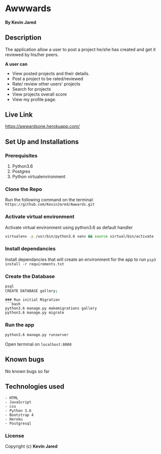 # Awwwards

#### By **Kevin Jared**

## Description
The application allow a user to post a project he/she has created and get it reviewed by his/her peers.

**A user can**
* View posted projects and their details.
* Post a project to be rated/reviewed
* Rate/ review other users' projects
* Search for projects 
* View projects overall score
* View my profile page.

## Live Link
https://awwardsone.herokuapp.com/

## Set Up and Installations

### Prerequisites
1. Python3.6
2. Postgres
3. Python virtualenvironment
### Clone the Repo

Run the following command on the terminal:
`https://github.com/KevinJared/Awwards.git`

### Activate virtual environment
Activate virtual environment using python3.6 as default handler
```bash
virtualenv -p /usr/bin/python3.6 venv && source virtual/bin/activate
```

### Install dependancies
Install dependancies that will create an environment for the app to run
`pip3 install -r requirements.txt`

### Create the Database
```bash
psql
CREATE DATABASE gallery;
```

```
### Run initial Migration
```bash
python3.6 manage.py makemigrations gallery
python3.6 manage.py migrate
```

### Run the app
```bash
python3.6 manage.py runserver
```
Open terminal on `localhost:8000`

## Known bugs
No known bugs so far

## Technologies used
    - HTML
    - JavaScript
    - css
    - Python 3.6
    - Bootstrap 4
    - Heroku
    - Postgresql


### License
Copyright (c) **Kevin Jared**